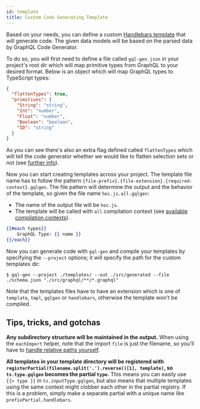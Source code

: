 ```yaml
---
id: template
title: Custom Code Generating Template
---
```


Based on your needs, you can define a custom [Handlebars template](https://handlebarsjs.com/) that will generate code. The given data models will be based on the parsed data by GraphQL Code Generator.

To do so, you will first need to define a file called `gql-gen.json` in your project's root dir which will map primitive types from GraphQL to your desired format. Below is an object which will map GraphQL types to TypeScript types:

```json
{
  "flattenTypes": true,
  "primitives": {
    "String": "string",
    "Int": "number",
    "Float": "number",
    "Boolean": "boolean",
    "ID": "string"
  }
}
```

As you can see there's also an extra flag defined called `flattenTypes` which will tell the code generator whether we would like to flatten selection sets or not (see [further info](./package#flattentypes)).

Now you can start creating templates across your project. The template file name has to follow the pattern `{file-prefix}.{file-extension}.{required-context}.gqlgen`. The file pattern will determine the output and the behavior of the template, so given the file name `hoc.js.all.gqlgen`:

- The name of the output file will be `hoc.js`.
- The template will be called with `all` compilation context (see [available compilation contexts](./package#templates)).

```handlebars
{{#each types}}
    GraphQL Type: {{ name }}
{{/each}}
```

Now you can generate code with `gql-gen` and compile your templates by specifying the `--project` options; it will specify the path for the custom templates dir:

    $ gql-gen --project ./templates/ --out ./src/generated --file ./schema.json "./src/graphql/**/*.graphql"

Note that the templates files have to have an extension which is one of `template`, `tmpl`, `gqlgen` or `handlebars`, otherwise the template won't be compiled.

## Tips, tricks, and gotchas

**Any subdirectory structure will be maintained in the output.** When using the `eachImport` helper, note that the import `file` is just the filename, so you'll have to [handle relative paths yourself](https://github.com/micimize/graphql-to-io-ts/blob/master/src/helpers/relative-import.js).

**All templates in your template directory will be registered with `registerPartial(filename.split('.').reverse()[1], template)`, so `ts.type.gqlgen` becomes the partial `type`.** This means you can easily use `{{> type }}` in `ts.inputType.gqlgen`, but also means that multiple templates using the same context might clobber each other in the partial registry. If this is a problem, simply make a separate partial with a unique name like `prefixPartial.handlebars`.
